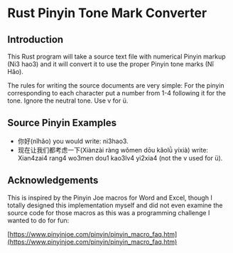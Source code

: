 # Rust Pinyin Tone Mark Converter

## Introduction

This Rust program will take a source text file with numerical Pinyin markup (Ni3
hao3) and it will convert it to use the proper Pinyin tone marks (Nǐ Hǎo).

The rules for writing the source documents are very simple: For the pinyin
corresponding to each character put a number from 1-4 following it for the tone.
Ignore the neutral tone. Use v for ü.

## Source Pinyin Examples

* 你好(nǐhǎo) you would write: ni3hao3.
* 现在让我们都考虑一下(Xiànzài ràng wǒmen dōu kǎolǜ yíxià) write: Xian4zai4 rang4 wo3men
dou1 kao3lv4 yi2xia4 (not the v used for ü).

## Acknowledgements

This is inspired by the Pinyin Joe macros for Word and Excel, though I totally designed
this implementation myself and did not even examine the source code for those macros
as this was a programming challenge I wanted to do for fun:

[https://www.pinyinjoe.com/pinyin/pinyin_macro_faq.htm](https://www.pinyinjoe.com/pinyin/pinyin_macro_faq.htm)
